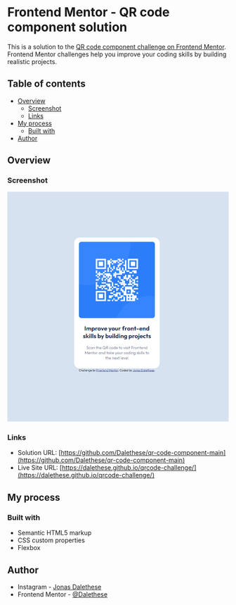 # Frontend Mentor - QR code component solution

This is a solution to the [QR code component challenge on Frontend Mentor](https://www.frontendmentor.io/challenges/qr-code-component-iux_sIO_H). Frontend Mentor challenges help you improve your coding skills by building realistic projects. 

## Table of contents

- [Overview](#overview)
  - [Screenshot](#screenshot)
  - [Links](#links)
- [My process](#my-process)
  - [Built with](#built-with)
- [Author](#author)


## Overview

### Screenshot

![](./images/screenshot.png)


### Links

- Solution URL: [https://github.com/Dalethese/qr-code-component-main](https://github.com/Dalethese/qr-code-component-main)
- Live Site URL: [https://dalethese.github.io/qrcode-challenge/](https://dalethese.github.io/qrcode-challenge/)

## My process

### Built with

- Semantic HTML5 markup
- CSS custom properties
- Flexbox


## Author

- Instagram - [Jonas Dalethese](https://www.instagram.com/jonas_daleth/)
- Frontend Mentor - [@Dalethese](https://www.frontendmentor.io/profile/Dalethese)